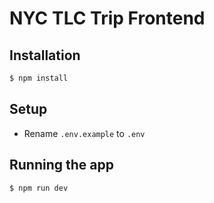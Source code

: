 # NYC TLC Trip Frontend

## Installation
```bash
$ npm install
```
## Setup
- Rename <code>.env.example</code> to <code>.env</code>

## Running the app
```bash
$ npm run dev
```